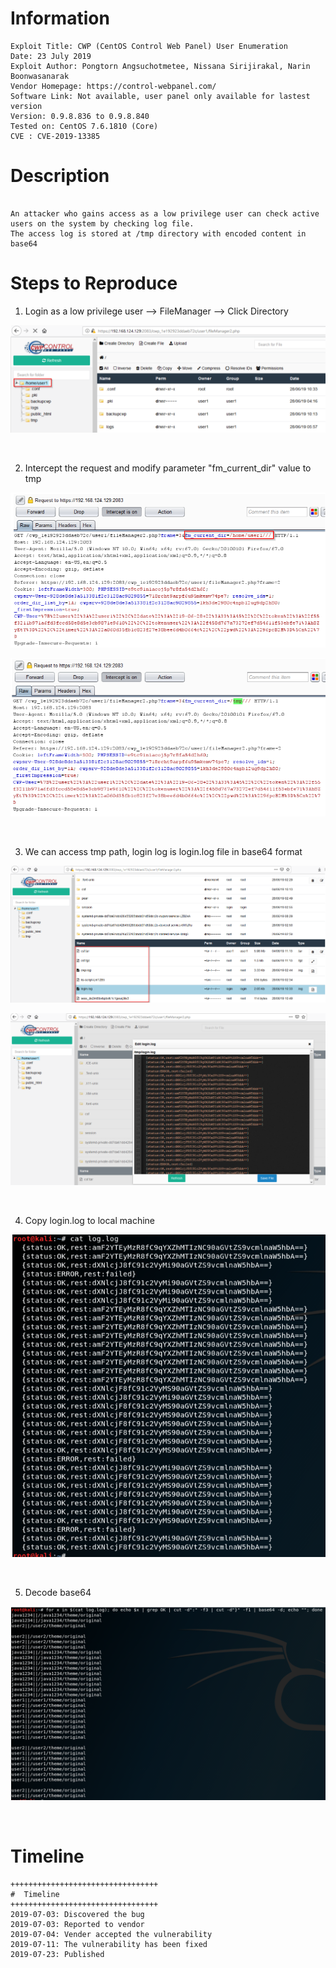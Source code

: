 # Information
```
Exploit Title: CWP (CentOS Control Web Panel) User Enumeration
Date: 23 July 2019
Exploit Author: Pongtorn Angsuchotmetee, Nissana Sirijirakal, Narin Boonwasanarak
Vendor Homepage: https://control-webpanel.com/
Software Link: Not available, user panel only available for lastest version
Version: 0.9.8.836 to 0.9.8.840
Tested on: CentOS 7.6.1810 (Core)
CVE : CVE-2019-13385
```
# Description
```

An attacker who gains access as a low privilege user can check active users on the system by checking log file.
The access log is stored at /tmp directory with encoded content in base64 
```

#  Steps to Reproduce

1. Login as a low privilege user --> FileManager --> Click Directory

<kbd>![](resources/CVE-2019-13385.md/2019-07-23-10-19-05.png)</kbd>

<br>

2. Intercept the request and modify parameter "fm_current_dir" value to tmp

<kbd>![](resources/CVE-2019-13385.md/2019-07-23-10-22-00.png)</kbd>

<kbd>![](resources/CVE-2019-13385.md/2019-07-23-10-22-17.png)</kbd>

<br>

3. We can access tmp path, login log is login.log file in base64 format

<kbd>![](resources/CVE-2019-13385.md/2019-07-23-10-25-56.png)</kbd>

<kbd>![](resources/CVE-2019-13385.md/2019-07-23-10-42-24.png)</kbd>

<br>

4. Copy login.log to local machine

<kbd>![](resources/CVE-2019-13385.md/2019-07-23-10-45-31.png)</kbd>

<br>

5. Decode base64

<kbd>![](resources/CVE-2019-13385.md/2019-07-23-10-45-59.png)</kbd>

<br>

#  Timeline

```
+++++++++++++++++++++++++++++++++
#  Timeline
+++++++++++++++++++++++++++++++++
2019-07-03: Discovered the bug
2019-07-03: Reported to vendor
2019-07-04: Vender accepted the vulnerability
2019-07-11: The vulnerability has been fixed
2019-07-23: Published
```
